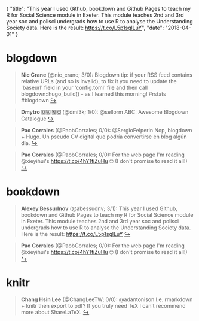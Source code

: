 {
  "title": "This year I used Github, bookdown and Github Pages to teach my R for Social Science module in Exeter. This module teaches 2nd and 3rd year soc and polisci undergrads how to use R to analyse the Understanding Society data. Here is the result: https://t.co/L5p1sglLuY",
  "date": "2018-04-01"
}

# blogdown

> **Nic Crane** (@nic_crane; 3/0): Blogdown tip: if your RSS feed contains relative URLs (and so is invalid), to fix it you need to update the 'baseurl' field in your 'config.toml' file and then call blogdown::hugo_build() - as I learned this morning! #rstats #blogdown  [&#8618;](https://twitter.com/xieyihui/status/980031571590877184)

<!-- -->


> **Dmytro 🇺🇦  🇳🇴** (@dmi3k; 1/0): @sellorm ABC: Awesome Blogdown Catalogue  [&#8618;](https://twitter.com/xieyihui/status/979969693434904576)

<!-- -->


> **Pao Corrales** (@PaobCorrales; 0/0): @SergioFelperin Nop, blogdown + Hugo. Un pseudo CV digital que podría convertirse en blog algún día.  [&#8618;](https://twitter.com/xieyihui/status/980180746458591236)

<!-- -->


> **Pao Corrales** (@PaobCorrales; 0/0): For the web page I'm reading @xieyihui's https://t.co/4hY1tiZuHu 🤓 (I don't promise to read it all!)  [&#8618;](https://twitter.com/xieyihui/status/980131655934504966)

<!-- -->


# bookdown

> **Alexey Bessudnov** (@abessudnv; 3/1): This year I used Github, bookdown and Github Pages to teach my R for Social Science module in Exeter. This module teaches 2nd and 3rd year soc and polisci undergrads how to use R to analyse the Understanding Society data. Here is the result:  https://t.co/L5p1sglLuY  [&#8618;](https://twitter.com/xieyihui/status/980198333301035008)

<!-- -->


> **Pao Corrales** (@PaobCorrales; 0/0): For the web page I'm reading @xieyihui's https://t.co/4hY1tiZuHu 🤓 (I don't promise to read it all!)  [&#8618;](https://twitter.com/xieyihui/status/980131655934504966)

<!-- -->


# knitr

> **Chang Hsin Lee** (@ChangLeeTW; 0/0): @adantonison I.e. rmarkdown + knitr then export to pdf? If you truly need TeX I can’t recommend more about ShareLaTeX.  [&#8618;](https://twitter.com/xieyihui/status/980144331196633088)

<!-- -->


